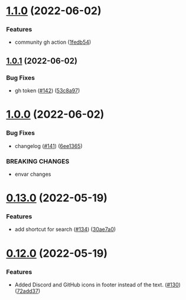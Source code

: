 # [1.1.0](https://github.com/EddieHubCommunity/good-first-issue-finder/compare/v1.0.1...v1.1.0) (2022-06-02)


### Features

* community gh action ([1fedb54](https://github.com/EddieHubCommunity/good-first-issue-finder/commit/1fedb54f2fa65e39349621289b82fcc7e6c50338))



## [1.0.1](https://github.com/EddieHubCommunity/good-first-issue-finder/compare/v1.0.0...v1.0.1) (2022-06-02)


### Bug Fixes

* gh token ([#142](https://github.com/EddieHubCommunity/good-first-issue-finder/issues/142)) ([53c8a97](https://github.com/EddieHubCommunity/good-first-issue-finder/commit/53c8a97fd3366177c52987db199954cfab76eca7))



# [1.0.0](https://github.com/EddieHubCommunity/good-first-issue-finder/compare/v0.13.0...v1.0.0) (2022-06-02)


### Bug Fixes

* changelog ([#141](https://github.com/EddieHubCommunity/good-first-issue-finder/issues/141)) ([6ee1365](https://github.com/EddieHubCommunity/good-first-issue-finder/commit/6ee13651329f961b9d4680e011a3ed9ef022d43a))


### BREAKING CHANGES

* envar changes



# [0.13.0](https://github.com/EddieHubCommunity/good-first-issue-finder/compare/v0.12.0...v0.13.0) (2022-05-19)


### Features

* add shortcut for search ([#134](https://github.com/EddieHubCommunity/good-first-issue-finder/issues/134)) ([30ae7a0](https://github.com/EddieHubCommunity/good-first-issue-finder/commit/30ae7a0b1a9a5371648d28ffa8e8fc64b1b12357))



# [0.12.0](https://github.com/EddieHubCommunity/good-first-issue-finder/compare/v0.11.0...v0.12.0) (2022-05-19)


### Features

* Added Discord and GitHub icons in footer instead of the text. ([#130](https://github.com/EddieHubCommunity/good-first-issue-finder/issues/130)) ([72add37](https://github.com/EddieHubCommunity/good-first-issue-finder/commit/72add372f60b16460dec7df298b4fa8e2bbfc673))



